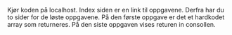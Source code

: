 Kjør koden på localhost. Index siden er en link til oppgavene. 
Derfra har du to sider for de løste oppgavene. 
På den første oppgave er det et hardkodet array som returneres.
På den siste oppgaven vises returen in consollen.

